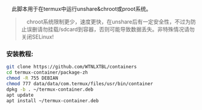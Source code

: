 &emsp;此脚本用于在termux中运行unshare&chroot或proot系统。     
> &emsp;chroot系统限制更少，速度更快，在unshare后有一定安全性，不过为防止误删请勿挂载/sdcard到容器，否则可能导致数据丢失。非特殊情况请勿关闭SELinux!      

### 安装教程:             
```sh
git clone https://github.com/WTNLXTBL/containers
cd termux-container/package-zh
chmod -R 755 DEBIAN
chmod 777 data/data/com.termux/files/usr/bin/container
dpkg -b . ~/termux-container.deb
apt update
apt install ~/termux-container.deb
```
